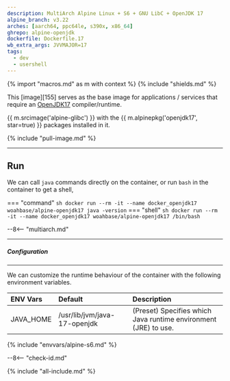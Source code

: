 ```yaml
---
description: MultiArch Alpine Linux + S6 + GNU LibC + OpenJDK 17
alpine_branch: v3.22
arches: [aarch64, ppc64le, s390x, x86_64]
ghrepo: alpine-openjdk
dockerfile: Dockerfile.17
wb_extra_args: JVVMAJOR=17
tags:
  - dev
  - usershell
---
```


{% import "macros.md" as m with context %}
{% include "shields.md" %}


This [image][155] serves as the base image for applications
/ services that require an [OpenJDK17][1] compiler/runtime.

{{ m.srcimage('alpine-glibc') }} with the {{
m.alpinepkg('openjdk17', star=true) }} packages installed in it.

{% include "pull-image.md" %}

---
Run
---

We can call `java` commands directly on the container, or run
`bash` in the container to get a shell,

=== "command"
    ``` sh
    docker run --rm -it --name docker_openjdk17 woahbase/alpine-openjdk17 java -version
    ```
=== "shell"
    ``` sh
    docker run --rm -it --name docker_openjdk17 woahbase/alpine-openjdk17 /bin/bash
    ```

--8<-- "multiarch.md"

---
##### Configuration
---

We can customize the runtime behaviour of the container with the
following environment variables.

| ENV Vars  | Default                      | Description
| :---      | :---                         | :---
| JAVA_HOME | /usr/lib/jvm/java-17-openjdk | (Preset) Specifies which Java runtime environment (JRE) to use.
{% include "envvars/alpine-s6.md" %}

--8<-- "check-id.md"

[1]: https://openjdk.org/projects/jdk/17/
[2]: https://github.com/openjdk/jdk/

{% include "all-include.md" %}
